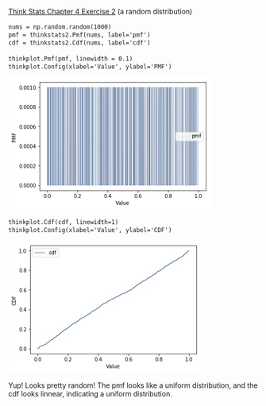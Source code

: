 [Think Stats Chapter 4 Exercise 2](http://greenteapress.com/thinkstats2/html/thinkstats2005.html#toc41) (a random distribution)

```
nums = np.random.random(1000)
pmf = thinkstats2.Pmf(nums, label='pmf')
cdf = thinkstats2.Cdf(nums, label='cdf')

thinkplot.Pmf(pmf, linewidth = 0.1)
thinkplot.Config(xlabel='Value', ylabel='PMF')
```

![Pmf](https://github.com/imoscovitz/dsp/blob/master/statistics/Pmf.png "Pmf")   

```
thinkplot.Cdf(cdf, linewidth=1)
thinkplot.Config(xlabel='Value', ylabel='CDF')
```

![Cdf](https://github.com/imoscovitz/dsp/blob/master/statistics/Cdf.png "Cdf")

Yup! Looks pretty random! The pmf looks like a uniform distribution, and the cdf looks linnear, indicating a uniform distribution.
